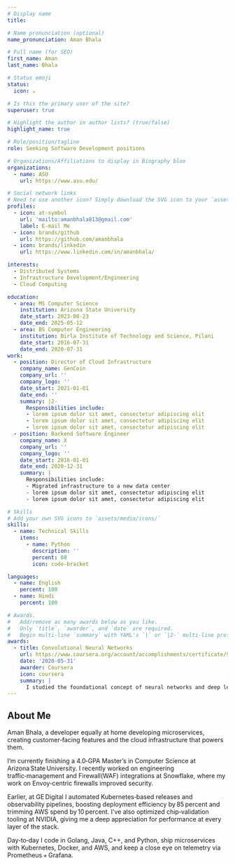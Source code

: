 ```yaml
---
# Display name
title:

# Name pronunciation (optional)
name_pronunciation: Aman Bhala

# Full name (for SEO)
first_name: Aman 
last_name: Bhala

# Status emoji
status:
  icon: ☕️

# Is this the primary user of the site?
superuser: true

# Highlight the author in author lists? (true/false)
highlight_name: true

# Role/position/tagline
role: Seeking Software Development positions

# Organizations/Affiliations to display in Biography blox
organizations:
  - name: ASU
    url: https://www.asu.edu/

# Social network links
# Need to use another icon? Simply download the SVG icon to your `assets/media/icons/` folder.
profiles:
  - icon: at-symbol
    url: 'mailto:amanbhala813@gmail.com'
    label: E-mail Me
  - icon: brands/github
    url: https://github.com/amanbhala
  - icon: brands/linkedin
    url: https://www.linkedin.com/in/amanbhala/

interests:
  - Distributed Systems
  - Infrastructure Development/Engineering 
  - Cloud Computing

education:
  - area: MS Computer Science
    institution: Arizona State University
    date_start: 2023-08-23
    date_end: 2025-05-12
  - area: BS Computer Engineering
    institution: Birla Institute of Technology and Science, Pilani
    date_start: 2016-07-31
    date_end: 2020-07-31
work:
  - position: Director of Cloud Infrastructure
    company_name: GenCoin
    company_url: ''
    company_logo: ''
    date_start: 2021-01-01
    date_end: ''
    summary: |2-
      Responsibilities include:
      - lorem ipsum dolor sit amet, consectetur adipiscing elit
      - lorem ipsum dolor sit amet, consectetur adipiscing elit
      - lorem ipsum dolor sit amet, consectetur adipiscing elit
  - position: Backend Software Engineer
    company_name: X
    company_url: ''
    company_logo: ''
    date_start: 2016-01-01
    date_end: 2020-12-31
    summary: |
      Responsibilities include:
      - Migrated infrastructure to a new data center
      - lorem ipsum dolor sit amet, consectetur adipiscing elit
      - lorem ipsum dolor sit amet, consectetur adipiscing elit

# Skills
# Add your own SVG icons to `assets/media/icons/`
skills:
  - name: Technical Skills
    items:
      - name: Python
        description: ''
        percent: 80
        icon: code-bracket

languages:
  - name: English
    percent: 100
  - name: Hindi
    percent: 100

# Awards.
#   Add/remove as many awards below as you like.
#   Only `title`, `awarder`, and `date` are required.
#   Begin multi-line `summary` with YAML's `|` or `|2-` multi-line prefix and indent 2 spaces below.
awards:
  - title: Convolutional Neural Networks
    url: https://www.coursera.org/account/accomplishments/certificate/9XP2R9H7W7HM
    date: '2020-05-31'
    awarder: Coursera
    icon: coursera
    summary: |
      I studied the foundational concept of neural networks and deep learning. By the end, I was familiar with the significant technological trends driving the rise of deep learning; build, train, and apply fully connected deep neural networks; implement efficient (vectorized) neural networks; identify key parameters in a neural network’s architecture; and apply deep learning to your own applications.
---
```


## About Me

Aman Bhala, a developer equally at home developing microservices, creating customer‑facing features and the cloud infrastructure that powers them.

I’m currently finishing a 4.0‑GPA Master’s in Computer Science at Arizona State University. I recently worked on engineering traffic‑management and Firewall(WAF) integrations at Snowflake, where my work on Envoy‑centric firewalls improved security.

Earlier, at GE Digital I automated Kubernetes‑based releases and observability pipelines, boosting deployment efficiency by 85 percent and trimming AWS spend by 10 percent. I’ve also optimized chip‑validation tooling at NVIDIA, giving me a deep appreciation for performance at every layer of the stack.

Day‑to‑day I code in Golang, Java, C++, and Python, ship microservices with Kubernetes, Docker, and AWS, and keep a close eye on telemetry via Prometheus + Grafana.
